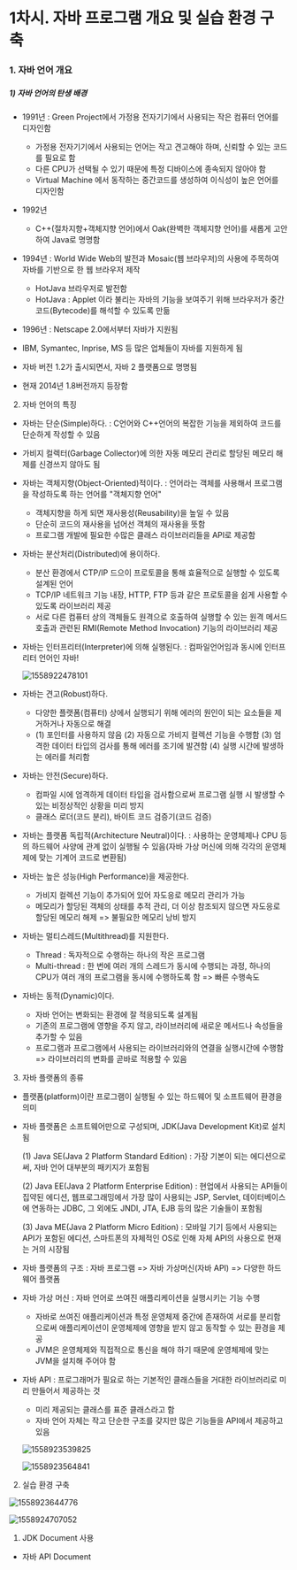 # 1차시. 자바 프로그램 개요 및 실습 환경 구축

### 1. 자바 언어 개요

##### 1) 자바 언어의 탄생 배경

-   1991년 : Green Project에서 가정용 전자기기에서 사용되는 작은 컴퓨터 언어를 디자인함
    -   가정용 전자기기에서 사용되는 언어는 작고 견고해야 하며, 신뢰할 수 있는 코드를 필요로 함
    -   다른 CPU가 선택될 수 있기 때문에 특정 디바이스에 종속되지 않아야 함
    -   Virtual Machine 에서 동작하는 중간코드를 생성하여 이식성이 높은 언어를 디자인함

-   1992년 
    -   C++(절차지향+객체지향 언어)에서 Oak(완벽한 객체지향 언어)를 새롭게 고안하여 Java로 명명함
-   1994년 : World Wide Web의 발전과 Mosaic(웹 브라우저)의 사용에 주목하여 자바를 기반으로 한 웹 브라우저 제작
    -   HotJava 브라우저로 발전함
    -   HotJava : Applet 이라 불리는 자바의 기능을 보여주기 위해 브라우저가 중간코드(Bytecode)를 해석할 수 있도록 만듦

-   1996년 : Netscape 2.0에서부터 자바가 지원됨
-   IBM, Symantec, Inprise, MS 등 많은 업체들이 자바를 지원하게 됨
-   자바 버전 1.2가 출시되면서, 자바 2 플랫폼으로 명명됨
-   현재 2014년 1.8버전까지 등장함

2) 자바 언어의 특징

-   자바는 단순(Simple)하다. : C언어와 C++언어의 복잡한 기능을 제외하여 코드를 단순하게 작성할 수 있음
    
-   가비지 컬렉터(Garbage Collector)에 의한 자동 메모리 관리로 할당된 메모리 해제를 신경쓰지 않아도 됨
    
-   자바는 객체지향(Object-Oriented)적이다. : 언어라는 객체를 사용해서 프로그램을 작성하도록 하는 언어를 "객체지향 언어"
    -   객체지향을 하게 되면 재사용성(Reusability)을 높일 수 있음
    -   단순히 코드의 재사용을 넘어선 객체의 재사용을 뜻함
    -   프로그램 개발에 필요한 수많은 클래스 라이브러리들을 API로 제공함

-   자바는 분산처리(Distributed)에 용이하다.
    -   분산 환경에서 CTP/IP 드으이 프로토콜을 통해 효율적으로 실행할 수 있도록 설계된 언어
    -   TCP/IP 네트워크 기능 내장, HTTP, FTP 등과 같은 프로토콜을 쉽게 사용할 수 있도록 라이브러리 제공
    -   서로 다른 컴퓨터 상의 객체들도 원격으로 호출하여 실행할 수 있는 원격 메서드 호출과 관련된 RMI(Remote Method Invocation) 기능의 라이브러리 제공

-   자바는 인터프리터(Interpreter)에 의해 실행된다. : 컴파일언어임과 동시에 인터프리터 언어인 자바!

    ![1558922478101](images/1558922478101.png)

-   자바는 견고(Robust)하다.
    -   다양한 플랫폼(컴퓨터) 상에서 실행되기 위해 에러의 원인이 되는 요소들을 제거하거나 자동으로 해결
    -   (1) 포인터를 사용하지 않음 (2) 자동으로 가비지 컬렉션 기능을 수행함 (3) 엄격한 데이터 타입의 검사를 통해 에러를 조기에 발견함 (4) 실행 시간에 발생하는 에러를 처리함

-   자바는 안전(Secure)하다.
    -   컴파일 시에 엄격하게 데이터 타입을 검사함으로써 프로그램 실행 시 발생할 수 있는 비정상적인 상황을 미리 방지
    -   클래스 로더(코드 분리), 바이트 코드 검증기(코드 검증)

-   자바는 플랫폼 독립적(Architecture Neutral)이다. : 사용하는 운영체제나 CPU 등의 하드웨어 사양에 관계 없이 실행될 수 있음(자바 가상 머신에 의해 각각의 운영체제에 맞는 기계어 코드로 변환됨)

-   자바는 높은 성능(High Performance)을 제공한다.
    -   가비지 컬렉션 기능이 추가되어 있어 자도응로 메모리 관리가 가능
    -   메모리가 할당된 객체의 상태를 추적 관리, 더 이상 참조되지 않으면 자도응로 할당된 메모리 해제 => 불필요한 메모리 낭비 방지

-   자바는 멀티스레드(Multithread)를 지원한다.
    -   Thread : 독자적으로 수행하는 하나의 작은 프로그램
    -   Multi-thread : 한 번에 여러 개의 스레드가 동시에 수행되는 과정, 하나의 CPU가 여러 개의 프로그램을 동시에 수행하도록 함 => 빠른 수행속도

-   자바는 동적(Dynamic)이다.
    -   자바 언어는 변화되는 환경에 잘 적응되도록 설계됨
    -   기존의 프로그램에 영향을 주지 않고, 라이브러리에 새로운 메서드나 속성들을 추가할 수 있음
    -   프로그램과 프로그램에서 사용되는 라이브러리와의 연결을 실행시간에 수행함 => 라이브러리의 변화를 곧바로 적용할 수 있음

3) 자바 플랫폼의 종류

-   플랫폼(platform)이란 프로그램이 실행될 수 있는 하드웨어 및 소프트웨어 환경을 의미

-   자바 플랫폼은 소프트웨어만으로 구성되며, JDK(Java Development Kit)로 설치됨

    (1) Java SE(Java 2 Platform Standard Edition) : 가장 기본이 되는 에디션으로써, 자바 언어 대부분의 패키지가 포함됨

    (2) Java EE(Java 2 Platform Enterprise Edition) : 현업에서 사용되는 API들이 집약된 에디션, 웹프로그래밍에서 가장 많이 사용되는 JSP, Servlet, 데이터베이스에 연동하는 JDBC, 그 외에도 JNDI, JTA, EJB 등의 많은 기술들이 포함됨

    (3) Java ME(Java 2 Platform Micro Edition) : 모바일 기기 등에서 사용되는 API가 포함된 에디션, 스마트폰의 자체적인 OS로 인해 자체 API의 사용으로 현재는 거의 시장됨

-   자바 플랫폼의 구조 : 자바 프로그램 => 자바 가상머신(자바 API) => 다양한 하드웨어 플랫폼

-   자바 가상 머신 : 자바 언어로 쓰여진 애플리케이션을 실행시키는 기능 수행

    -   자바로 쓰여진 애플리케이션과 특정 운영체제 중간에 존재하여 서로를 분리함으로써 애플리케이션이 운영체제에 영향을 받지 않고 동작할 수 있는 환경을 제공
    -   JVM은 운영체제와 직접적으로 통신을 해야 하기 때문에 운영체제에 맞는 JVM을 설치해 주어야 함

-   자바 API : 프로그래머가 필요로 하는 기본적인 클래스들을 거대한 라이브러리로 미리 만들어서 제공하는 것

    -   미리 제공되는 클래스를 표준 클래스라고 함
    -   자바 언어 자체는 작고 단순한 구조를 갖지만 많은 기능들을 API에서 제공하고 있음

    ![1558923539825](images/1558923539825.png)

    ![1558923564841](images/1558923564841.png)

2.  실습 환경 구축

![1558923644776](images/1558923644776.png)

![1558924707052](images/1558924707052.png)

1) JDK Document 사용

-   자바 API Document